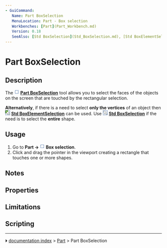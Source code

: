 ```yaml
---
- GuiCommand:
   Name: Part BoxSelection
   MenuLocation: Part - Box selection
   Workbenches: [Part](Part_Workbench.md)
   Version: 0.18
   SeeAlso: [Std BoxSelection](Std_BoxSelection.md), [Std BoxElementSelection](Std_BoxElementSelection.md), [Std SelectAll](Std_SelectAll.md)
---
```


# Part BoxSelection

## Description

The **<img src="images/Part_BoxSelection.svg" width=16px> [Part BoxSelection](Part_BoxSelection.md)** tool allows you to select the faces of the objects on the screen that are touched by the rectangular selection.

**Alternatively**, if there is a need to select **only the vertices** of an object then **<img src="images/Std_BoxElementSelection.svg" width=16px> [Std BoxElementSelection](Std_BoxElementSelection.md)** can be used. Use **<img src="images/Std_BoxSelection.svg" width=16px> [Std BoxSelection](Std_BoxSelection.md)** if the need is to select the **entire** shape.

## Usage

1.  Go to **Part → <img src="images/Part_BoxSelection.svg" width=16px> Box selection**.
2.  Click and drag the pointer in the viewport creating a rectangle that touches one or more shapes.

## Notes

## Properties

## Limitations

## Scripting



---
⏵ [documentation index](../README.md) > [Part](Part_Workbench.md) > Part BoxSelection
